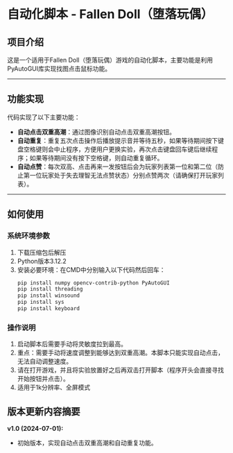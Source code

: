# 自动化脚本 - Fallen Doll（堕落玩偶）

## 项目介绍

这是一个适用于Fallen Doll（堕落玩偶）游戏的自动化脚本，主要功能是利用PyAutoGUI库实现找图点击鼠标功能。

---

## 功能实现

代码实现了以下主要功能：

- **自动点击双重高潮**：通过图像识别自动点击双重高潮按钮。
- **自动重复**：重复五次点击操作后播放提示音并等待五秒，如果等待期间按下键盘空格键则会中止程序，方便用户更换实验，再次点击键盘回车键后继续程序；如果等待期间没有按下空格键，则自动重复循环。
- **自动点赞**：每次双高、点击再来一发按钮后会为玩家列表第一位和第二位（防止第一位玩家处于失去理智无法点赞状态）分别点赞两次（请确保打开玩家列表）。

---

## 如何使用

### 系统环境参数

1. 下载压缩包后解压
2. Python版本3.12.2
3. 安装必要环境：在CMD中分别输入以下代码然后回车：
   ```sh
   pip install numpy opencv-contrib-python PyAutoGUI
   pip install threading
   pip install winsound
   pip install sys
   pip install keyboard

### 操作说明

1. 启动脚本后需要手动将灵敏度拉到最高。
2. 重点：需要手动将速度调整到能够达到双重高潮。本脚本只能实现自动点击，无法自动调整速度。
3. 请在打开游戏，并且将实验放置好之后再双击打开脚本（程序开头会直接寻找开始按钮并点击）。
4. 适用于1k分辨率、全屏模式

## 版本更新内容摘要

**v1.0 (2024-07-01):**
- 初始版本，实现自动点击双重高潮和自动重复功能。


